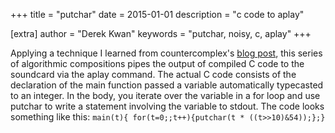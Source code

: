 +++
title = "putchar"
date = 2015-01-01
description = "c code to aplay"

[extra]
author = "Derek Kwan"
keywords = "putchar, noisy, c, aplay"
+++

Applying a technique I learned from countercomplex's [blog post](http://countercomplex.blogspot.com/2011/10/algorithmic-symphonies-from-one-line-of.html), this series of algorithmic compositions pipes the output of compiled C code to the soundcard via the aplay command. The actual C code consists of the declaration of the main function passed a variable automatically typecasted to an integer. In the body, you iterate over the variable in a for loop and use putchar to write a statement involving the variable to stdout. The code looks something like this: `main(t){ for(t=0;;t++){putchar(t * ((t>>10)&54));};}`
